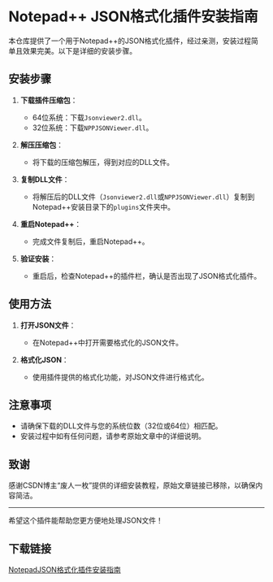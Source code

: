 # Notepad++ JSON格式化插件安装指南

本仓库提供了一个用于Notepad++的JSON格式化插件，经过亲测，安装过程简单且效果完美。以下是详细的安装步骤。

## 安装步骤

1. **下载插件压缩包**：
   - 64位系统：下载`Jsonviewer2.dll`。
   - 32位系统：下载`NPPJSONViewer.dll`。

2. **解压压缩包**：
   - 将下载的压缩包解压，得到对应的DLL文件。

3. **复制DLL文件**：
   - 将解压后的DLL文件（`Jsonviewer2.dll`或`NPPJSONViewer.dll`）复制到Notepad++安装目录下的`plugins`文件夹中。

4. **重启Notepad++**：
   - 完成文件复制后，重启Notepad++。

5. **验证安装**：
   - 重启后，检查Notepad++的插件栏，确认是否出现了JSON格式化插件。

## 使用方法

1. **打开JSON文件**：
   - 在Notepad++中打开需要格式化的JSON文件。

2. **格式化JSON**：
   - 使用插件提供的格式化功能，对JSON文件进行格式化。

## 注意事项

- 请确保下载的DLL文件与您的系统位数（32位或64位）相匹配。
- 安装过程中如有任何问题，请参考原始文章中的详细说明。

## 致谢

感谢CSDN博主“废人一枚”提供的详细安装教程，原始文章链接已移除，以确保内容简洁。

---

希望这个插件能帮助您更方便地处理JSON文件！

## 下载链接

[NotepadJSON格式化插件安装指南](https://pan.quark.cn/s/8f15a52026b2)